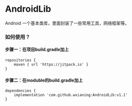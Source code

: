 # AndroidLib
Android 一个基本类库，里面封装了一些常用工具，网络框架等。

### 如何使用？

#### 步骤一：在项目build.gradle加上
```
repositories {
    maven { url 'https://jitpack.io' }
}
```
#### 步骤二：在moduble的build.gradle加上

```
dependencies {
    implementation 'com.github.wxianing:AndroidLib:v1.1'
}
```
